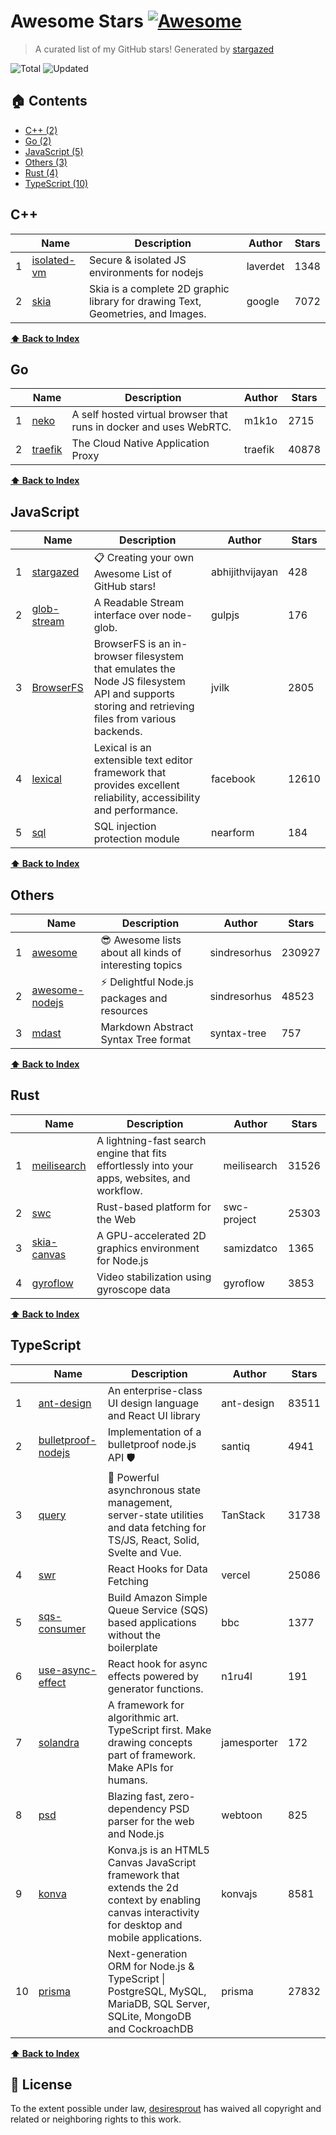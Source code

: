 # Awesome Stars [![Awesome](https://cdn.rawgit.com/sindresorhus/awesome/d7305f38d29fed78fa85652e3a63e154dd8e8829/media/badge.svg)](https://github.com/sindresorhus/awesome)

> A curated list of my GitHub stars! Generated by [stargazed](https://github.com/abhijithvijayan/stargazed)

![Total](https://img.shields.io/badge/Total-26-green.svg)
![Updated](https://img.shields.io/badge/Updated-24--12--2022-blue.svg)

## 🏠 Contents

- [C++ (2)](#c)
- [Go (2)](#go)
- [JavaScript (5)](#javascript)
- [Others (3)](#others)
- [Rust (4)](#rust)
- [TypeScript (10)](#typescript)

## C++
|  | Name 	|  Description 	| Author  	|  Stars 	|
|---	|---	|---	|---	|---	|
| 1 |  [isolated-vm](https://github.com/laverdet/isolated-vm) | Secure &amp; isolated JS environments for nodejs | laverdet | 1348 |
| 2 |  [skia](https://github.com/google/skia) | Skia is a complete 2D graphic library for drawing Text, Geometries, and Images. | google | 7072 |

**[⬆ Back to Index](#-contents)**

## Go
|  | Name 	|  Description 	| Author  	|  Stars 	|
|---	|---	|---	|---	|---	|
| 1 |  [neko](https://github.com/m1k1o/neko) | A self hosted virtual browser that runs in docker and uses WebRTC. | m1k1o | 2715 |
| 2 |  [traefik](https://github.com/traefik/traefik) | The Cloud Native Application Proxy | traefik | 40878 |

**[⬆ Back to Index](#-contents)**

## JavaScript
|  | Name 	|  Description 	| Author  	|  Stars 	|
|---	|---	|---	|---	|---	|
| 1 |  [stargazed](https://github.com/abhijithvijayan/stargazed) | 📋 Creating your own Awesome List of GitHub stars! | abhijithvijayan | 428 |
| 2 |  [glob-stream](https://github.com/gulpjs/glob-stream) | A Readable Stream interface over node-glob. | gulpjs | 176 |
| 3 |  [BrowserFS](https://github.com/jvilk/BrowserFS) | BrowserFS is an in-browser filesystem that emulates the Node JS filesystem API and supports storing and retrieving files from various backends. | jvilk | 2805 |
| 4 |  [lexical](https://github.com/facebook/lexical) | Lexical is an extensible text editor framework that provides excellent reliability, accessibility and performance. | facebook | 12610 |
| 5 |  [sql](https://github.com/nearform/sql) | SQL injection protection module | nearform | 184 |

**[⬆ Back to Index](#-contents)**

## Others
|  | Name 	|  Description 	| Author  	|  Stars 	|
|---	|---	|---	|---	|---	|
| 1 |  [awesome](https://github.com/sindresorhus/awesome) | 😎 Awesome lists about all kinds of interesting topics | sindresorhus | 230927 |
| 2 |  [awesome-nodejs](https://github.com/sindresorhus/awesome-nodejs) | :zap: Delightful Node.js packages and resources | sindresorhus | 48523 |
| 3 |  [mdast](https://github.com/syntax-tree/mdast) | Markdown Abstract Syntax Tree format | syntax-tree | 757 |

**[⬆ Back to Index](#-contents)**

## Rust
|  | Name 	|  Description 	| Author  	|  Stars 	|
|---	|---	|---	|---	|---	|
| 1 |  [meilisearch](https://github.com/meilisearch/meilisearch) | A lightning-fast search engine that fits effortlessly into your apps, websites, and workflow. | meilisearch | 31526 |
| 2 |  [swc](https://github.com/swc-project/swc) | Rust-based platform for the Web | swc-project | 25303 |
| 3 |  [skia-canvas](https://github.com/samizdatco/skia-canvas) | A GPU-accelerated 2D graphics environment for Node.js | samizdatco | 1365 |
| 4 |  [gyroflow](https://github.com/gyroflow/gyroflow) | Video stabilization using gyroscope data | gyroflow | 3853 |

**[⬆ Back to Index](#-contents)**

## TypeScript
|  | Name 	|  Description 	| Author  	|  Stars 	|
|---	|---	|---	|---	|---	|
| 1 |  [ant-design](https://github.com/ant-design/ant-design) | An enterprise-class UI design language and React UI library | ant-design | 83511 |
| 2 |  [bulletproof-nodejs](https://github.com/santiq/bulletproof-nodejs) | Implementation of a bulletproof node.js API 🛡️ | santiq | 4941 |
| 3 |  [query](https://github.com/TanStack/query) | 🤖 Powerful asynchronous state management, server-state utilities and data fetching for TS/JS, React, Solid, Svelte and Vue. | TanStack | 31738 |
| 4 |  [swr](https://github.com/vercel/swr) | React Hooks for Data Fetching | vercel | 25086 |
| 5 |  [sqs-consumer](https://github.com/bbc/sqs-consumer) | Build Amazon Simple Queue Service (SQS) based applications without the boilerplate | bbc | 1377 |
| 6 |  [use-async-effect](https://github.com/n1ru4l/use-async-effect) | React hook for async effects powered by generator functions. | n1ru4l | 191 |
| 7 |  [solandra](https://github.com/jamesporter/solandra) | A framework for algorithmic art. TypeScript first. Make drawing concepts part of framework. Make APIs for humans. | jamesporter | 172 |
| 8 |  [psd](https://github.com/webtoon/psd) | Blazing fast, zero-dependency PSD parser for the web and Node.js | webtoon | 825 |
| 9 |  [konva](https://github.com/konvajs/konva) | Konva.js is an HTML5 Canvas JavaScript framework that extends the 2d context by enabling canvas interactivity for desktop and mobile applications. | konvajs | 8581 |
| 10 |  [prisma](https://github.com/prisma/prisma) | Next-generation ORM for Node.js &amp; TypeScript \| PostgreSQL, MySQL, MariaDB, SQL Server, SQLite, MongoDB and CockroachDB | prisma | 27832 |

**[⬆ Back to Index](#-contents)**

## 📝 License

To the extent possible under law, [desiresprout](https://github.com/desiresprout) has waived all copyright and related or neighboring rights to this work.

